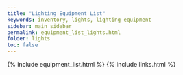 ```yaml
---
title: "Lighting Equipment List"
keywords: inventory, lights, lighting equipment
sidebar: main_sidebar
permalink: equipment_list_lights.html
folder: lights
toc: false
---
```


{% include equipment_list.html %}
{% include links.html %}
